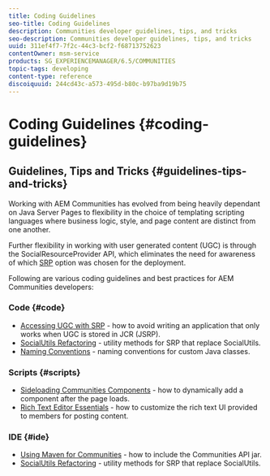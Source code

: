 ```yaml
---
title: Coding Guidelines
seo-title: Coding Guidelines
description: Communities developer guidelines, tips, and tricks
seo-description: Communities developer guidelines, tips, and tricks
uuid: 311ef4f7-7f2c-44c3-bcf2-f68713752623
contentOwner: msm-service
products: SG_EXPERIENCEMANAGER/6.5/COMMUNITIES
topic-tags: developing
content-type: reference
discoiquuid: 244cd43c-a573-495d-b80c-b97ba9d19b75
---
```


# Coding Guidelines {#coding-guidelines}

## Guidelines, Tips and Tricks {#guidelines-tips-and-tricks}

Working with AEM Communities has evolved from being heavily dependant on Java Server Pages to flexibility in the choice of templating scripting languages where business logic, style, and page content are distinct from one another.

Further flexibility in working with user generated content (UGC) is through the SocialResourceProvider API, which eliminates the need for awareness of which [SRP](srp.md) option was chosen for the deployment.

Following are various coding guidelines and best practices for AEM Communities developers:

### Code {#code}

* [Accessing UGC with SRP](accessing-ugc-with-srp.md) - how to avoid writing an application that only works when UGC is stored in JCR (JSRP).
* [SocialUtils Refactoring](socialutils.md) - utility methods for SRP that replace SocialUtils.
* [Naming Conventions](naming-conventions.md) - naming conventions for custom Java classes.

### Scripts {#scripts}

* [Sideloading Communities Components](sideloading.md) - how to dynamically add a component after the page loads.
* [Rich Text Editor Essentials](rte.md) - how to customize the rich text UI provided to members for posting content.

### IDE {#ide}

* [Using Maven for Communities](maven.md) - how to include the Communities API jar.
* [SocialUtils Refactoring](socialutils.md) - utility methods for SRP that replace SocialUtils.


